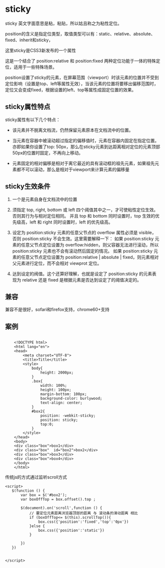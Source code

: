 
# sticky

sticky 英文字面意思是粘，粘贴，所以姑且称之为粘性定位。

position的含义是指定位类型，取值类型可以有：static、relative、absolute、fixed、inherit和sticky，

这里sticky是CSS3新发布的一个属性

这是一个结合了 position:relative 和 position:fixed 两种定位功能于一体的特殊定位，适用于一些特殊场景。

position设置了sticky的元素，在屏幕范围（viewport）时该元素的位置并不受到定位影响（设置是top、left等属性无效），当该元素的位置将要移出偏移范围时，定位又会变成fixed，根据设置的left、top等属性成固定位置的效果。


## sticky属性特点

sticky属性有以下几个特点：

- 该元素并不脱离文档流，仍然保留元素原本在文档流中的位置。

- 当元素在容器中被滚动超过指定的偏移值时，元素在容器内固定在指定位置。亦即如果你设置了top: 50px，那么在sticky元素到达距离相对定位的元素顶部50px的位置时固定，不再向上移动。

- 元素固定的相对偏移是相对于离它最近的具有滚动框的祖先元素，如果祖先元素都不可以滚动，那么是相对于viewport来计算元素的偏移量


## sticky生效条件

1. 一个是元素自身在文档流中的位置

2. 须指定 top, right, bottom 或 left 四个阈值其中之一，才可使粘性定位生效。否则其行为与相对定位相同。
	并且 top 和 bottom 同时设置时，top 生效的优先级高，left 和 right 同时设置时，left 的优先级高。

3. 设定为 position:sticky 元素的任意父节点的 overflow 属性必须是 visible，否则 position:sticky 不会生效。这里需要解释一下：
如果 position:sticky 元素的任意父节点定位设置为 overflow:hidden，则父容器无法进行滚动，所以 position:sticky 元素也不会有滚动然后固定的情况。
如果 position:sticky 元素的任意父节点定位设置为 position:relative | absolute | fixed，则元素相对父元素进行定位，而不会相对 viewprot 定位。

4. 达到设定的阀值。这个还算好理解，也就是设定了 position:sticky 的元素表现为 relative 还是 fixed 是根据元素是否达到设定了的阈值决定的。


## 兼容

兼容不是很好，sofari和firefox支持，chrome60+支持



## 案例

```

	<!DOCTYPE html>
	<html lang="en">
	<head>
	    <meta charset="UTF-8">
	    <title>Title</title>
	    <style>
	        body{
	            height: 2000px;
	        }
	        .box{
	            width: 100%;
	            height: 100px;
	            margin-bottom: 100px;
	            background-color: burlywood;
	            text-align: center;
	        }
	        #box2{
	            position: -webkit-sticky;
	            position: sticky;
	            top:0;
	        }
	    </style>
	</head>
	<body>
	<div class="box">box1</div>
	<div class="box"  id="box2">box2</div>
	<div class="box">box3</div>
	<div class="box">box4</div>
	</body>
	</html>

```

传统js的方式通过监听scroll方式

```
<script>
   $(function () {
       var box = $('#box2');
       var boxOffTop = box.offset().top ;

       $(document).on('scroll',function () {
           // 要定位元素距离浏览器顶部的距离 与 滚动条的滑动距离 相比
           if (boxOffTop<= $(this).scrollTop()){
               box.css({'position':'fixed','top':'0px'})
           }else {
               box.css({'position':'static'})
           }

       })
   })


</script>
```
